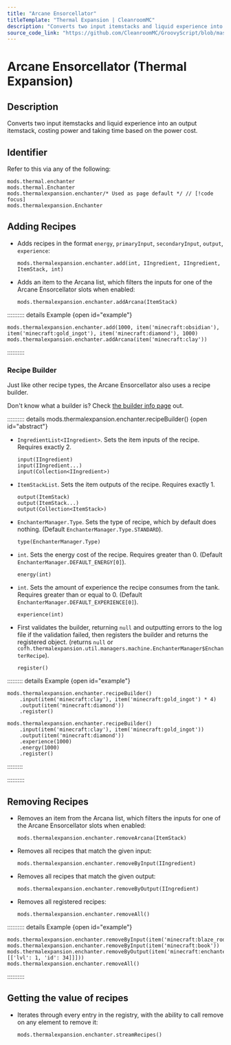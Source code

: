 ```yaml
---
title: "Arcane Ensorcellator"
titleTemplate: "Thermal Expansion | CleanroomMC"
description: "Converts two input itemstacks and liquid experience into an output itemstack, costing power and taking time based on the power cost."
source_code_link: "https://github.com/CleanroomMC/GroovyScript/blob/master/src/main/java/com/cleanroommc/groovyscript/compat/mods/thermalexpansion/machine/Enchanter.java"
---
```


# Arcane Ensorcellator (Thermal Expansion)

## Description

Converts two input itemstacks and liquid experience into an output itemstack, costing power and taking time based on the power cost.

## Identifier

Refer to this via any of the following:

```groovy:no-line-numbers {3}
mods.thermal.enchanter
mods.thermal.Enchanter
mods.thermalexpansion.enchanter/* Used as page default */ // [!code focus]
mods.thermalexpansion.Enchanter
```


## Adding Recipes

- Adds recipes in the format `energy`, `primaryInput`, `secondaryInput`, `output`, `experience`:

    ```groovy:no-line-numbers
    mods.thermalexpansion.enchanter.add(int, IIngredient, IIngredient, ItemStack, int)
    ```

- Adds an item to the Arcana list, which filters the inputs for one of the Arcane Ensorcellator slots when enabled:

    ```groovy:no-line-numbers
    mods.thermalexpansion.enchanter.addArcana(ItemStack)
    ```

:::::::::: details Example {open id="example"}
```groovy:no-line-numbers
mods.thermalexpansion.enchanter.add(1000, item('minecraft:obsidian'), item('minecraft:gold_ingot'), item('minecraft:diamond'), 1000)
mods.thermalexpansion.enchanter.addArcana(item('minecraft:clay'))
```

::::::::::

### Recipe Builder

Just like other recipe types, the Arcane Ensorcellator also uses a recipe builder.

Don't know what a builder is? Check [the builder info page](../../getting_started/builder.md) out.

:::::::::: details mods.thermalexpansion.enchanter.recipeBuilder() {open id="abstract"}
- `IngredientList<IIngredient>`. Sets the item inputs of the recipe. Requires exactly 2.

    ```groovy:no-line-numbers
    input(IIngredient)
    input(IIngredient...)
    input(Collection<IIngredient>)
    ```

- `ItemStackList`. Sets the item outputs of the recipe. Requires exactly 1.

    ```groovy:no-line-numbers
    output(ItemStack)
    output(ItemStack...)
    output(Collection<ItemStack>)
    ```

- `EnchanterManager.Type`. Sets the type of recipe, which by default does nothing. (Default `EnchanterManager.Type.STANDARD`).

    ```groovy:no-line-numbers
    type(EnchanterManager.Type)
    ```

- `int`. Sets the energy cost of the recipe. Requires greater than 0. (Default `EnchanterManager.DEFAULT_ENERGY[0]`).

    ```groovy:no-line-numbers
    energy(int)
    ```

- `int`. Sets the amount of experience the recipe consumes from the tank. Requires greater than or equal to 0. (Default `EnchanterManager.DEFAULT_EXPERIENCE[0]`).

    ```groovy:no-line-numbers
    experience(int)
    ```

- First validates the builder, returning `null` and outputting errors to the log file if the validation failed, then registers the builder and returns the registered object. (returns `null` or `cofh.thermalexpansion.util.managers.machine.EnchanterManager$EnchanterRecipe`).

    ```groovy:no-line-numbers
    register()
    ```

::::::::: details Example {open id="example"}
```groovy:no-line-numbers
mods.thermalexpansion.enchanter.recipeBuilder()
    .input(item('minecraft:clay'), item('minecraft:gold_ingot') * 4)
    .output(item('minecraft:diamond'))
    .register()

mods.thermalexpansion.enchanter.recipeBuilder()
    .input(item('minecraft:clay'), item('minecraft:gold_ingot'))
    .output(item('minecraft:diamond'))
    .experience(1000)
    .energy(1000)
    .register()
```

:::::::::

::::::::::

## Removing Recipes

- Removes an item from the Arcana list, which filters the inputs for one of the Arcane Ensorcellator slots when enabled:

    ```groovy:no-line-numbers
    mods.thermalexpansion.enchanter.removeArcana(ItemStack)
    ```

- Removes all recipes that match the given input:

    ```groovy:no-line-numbers
    mods.thermalexpansion.enchanter.removeByInput(IIngredient)
    ```

- Removes all recipes that match the given output:

    ```groovy:no-line-numbers
    mods.thermalexpansion.enchanter.removeByOutput(IIngredient)
    ```

- Removes all registered recipes:

    ```groovy:no-line-numbers
    mods.thermalexpansion.enchanter.removeAll()
    ```

:::::::::: details Example {open id="example"}
```groovy:no-line-numbers
mods.thermalexpansion.enchanter.removeByInput(item('minecraft:blaze_rod'))
mods.thermalexpansion.enchanter.removeByInput(item('minecraft:book'))
mods.thermalexpansion.enchanter.removeByOutput(item('minecraft:enchanted_book').withNbt(['StoredEnchantments': [['lvl': 1, 'id': 34]]]))
mods.thermalexpansion.enchanter.removeAll()
```

::::::::::

## Getting the value of recipes

- Iterates through every entry in the registry, with the ability to call remove on any element to remove it:

    ```groovy:no-line-numbers
    mods.thermalexpansion.enchanter.streamRecipes()
    ```
